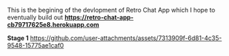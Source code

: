This is the begining of the devlopment of Retro Chat App which I hope to eventually build out 
**https://retro-chat-app-cb79717625e8.herokuapp.com**

**Stage 1**  https://github.com/user-attachments/assets/7313909f-6d81-4c35-9548-15775ae1caf0
